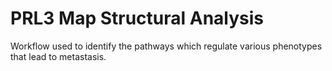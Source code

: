 # PRL3 Map Structural Analysis

Workflow used to identify the pathways which regulate various phenotypes that lead to metastasis.


